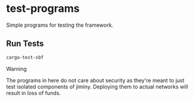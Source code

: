 # test-programs

Simple programs for testing the framework.

## Run Tests

```sh
cargo-test-sbf
```

> [!WARNING]  
> The programs in here do not care about security as they're meant to just test isolated components of jiminy. Deploying them to actual networks will result in loss of funds.
